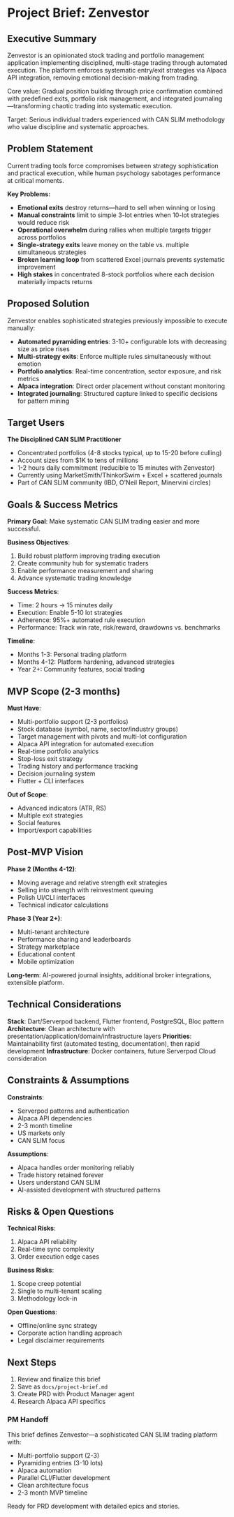 # Project Brief: Zenvestor

## Executive Summary

Zenvestor is an opinionated stock trading and portfolio management application implementing disciplined, multi-stage trading through automated execution. The platform enforces systematic entry/exit strategies via Alpaca API integration, removing emotional decision-making from trading.

Core value: Gradual position building through price confirmation combined with predefined exits, portfolio risk management, and integrated journaling—transforming chaotic trading into systematic execution.

Target: Serious individual traders experienced with CAN SLIM methodology who value discipline and systematic approaches.

## Problem Statement

Current trading tools force compromises between strategy sophistication and practical execution, while human psychology sabotages performance at critical moments.

**Key Problems:**
- **Emotional exits** destroy returns—hard to sell when winning or losing
- **Manual constraints** limit to simple 3-lot entries when 10-lot strategies would reduce risk
- **Operational overwhelm** during rallies when multiple targets trigger across portfolios
- **Single-strategy exits** leave money on the table vs. multiple simultaneous strategies
- **Broken learning loop** from scattered Excel journals prevents systematic improvement
- **High stakes** in concentrated 8-stock portfolios where each decision materially impacts returns

## Proposed Solution

Zenvestor enables sophisticated strategies previously impossible to execute manually:

- **Automated pyramiding entries**: 3-10+ configurable lots with decreasing size as price rises
- **Multi-strategy exits**: Enforce multiple rules simultaneously without emotion
- **Portfolio analytics**: Real-time concentration, sector exposure, and risk metrics
- **Alpaca integration**: Direct order placement without constant monitoring
- **Integrated journaling**: Structured capture linked to specific decisions for pattern mining

## Target Users

**The Disciplined CAN SLIM Practitioner**
- Concentrated portfolios (4-8 stocks typical, up to 15-20 before culling)
- Account sizes from $1K to tens of millions
- 1-2 hours daily commitment (reducible to 15 minutes with Zenvestor)
- Currently using MarketSmith/ThinkorSwim + Excel + scattered journals
- Part of CAN SLIM community (IBD, O'Neil Report, Minervini circles)

## Goals & Success Metrics

**Primary Goal**: Make systematic CAN SLIM trading easier and more successful.

**Business Objectives**:
1. Build robust platform improving trading execution
2. Create community hub for systematic traders
3. Enable performance measurement and sharing
4. Advance systematic trading knowledge

**Success Metrics**:
- Time: 2 hours → 15 minutes daily
- Execution: Enable 5-10 lot strategies
- Adherence: 95%+ automated rule execution
- Performance: Track win rate, risk/reward, drawdowns vs. benchmarks

**Timeline**:
- Months 1-3: Personal trading platform
- Months 4-12: Platform hardening, advanced strategies
- Year 2+: Community features, social trading

## MVP Scope (2-3 months)

**Must Have**:
- Multi-portfolio support (2-3 portfolios)
- Stock database (symbol, name, sector/industry groups)
- Target management with pivots and multi-lot configuration
- Alpaca API integration for automated execution
- Real-time portfolio analytics
- Stop-loss exit strategy
- Trading history and performance tracking
- Decision journaling system
- Flutter + CLI interfaces

**Out of Scope**:
- Advanced indicators (ATR, RS)
- Multiple exit strategies
- Social features
- Import/export capabilities

## Post-MVP Vision

**Phase 2 (Months 4-12)**:
- Moving average and relative strength exit strategies
- Selling into strength with reinvestment queuing
- Polish UI/CLI interfaces
- Technical indicator calculations

**Phase 3 (Year 2+)**:
- Multi-tenant architecture
- Performance sharing and leaderboards
- Strategy marketplace
- Educational content
- Mobile optimization

**Long-term**: AI-powered journal insights, additional broker integrations, extensible platform.

## Technical Considerations

**Stack**: Dart/Serverpod backend, Flutter frontend, PostgreSQL, Bloc pattern
**Architecture**: Clean architecture with presentation/application/domain/infrastructure layers
**Priorities**: Maintainability first (automated testing, documentation), then rapid development
**Infrastructure**: Docker containers, future Serverpod Cloud consideration

## Constraints & Assumptions

**Constraints**:
- Serverpod patterns and authentication
- Alpaca API dependencies
- 2-3 month timeline
- US markets only
- CAN SLIM focus

**Assumptions**:
- Alpaca handles order monitoring reliably
- Trade history retained forever
- Users understand CAN SLIM
- AI-assisted development with structured patterns

## Risks & Open Questions

**Technical Risks**:
1. Alpaca API reliability
2. Real-time sync complexity
3. Order execution edge cases

**Business Risks**:
1. Scope creep potential
2. Single to multi-tenant scaling
3. Methodology lock-in

**Open Questions**:
- Offline/online sync strategy
- Corporate action handling approach
- Legal disclaimer requirements

## Next Steps

1. Review and finalize this brief
2. Save as `docs/project-brief.md`
3. Create PRD with Product Manager agent
4. Research Alpaca API specifics

### PM Handoff

This brief defines Zenvestor—a sophisticated CAN SLIM trading platform with:
- Multi-portfolio support (2-3)
- Pyramiding entries (3-10 lots)
- Alpaca automation
- Parallel CLI/Flutter development
- Clean architecture focus
- 2-3 month MVP timeline

Ready for PRD development with detailed epics and stories.